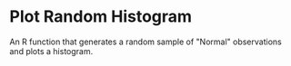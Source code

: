 # Plot Random Histogram

An R function that generates a random sample of "Normal" observations and
plots a histogram.